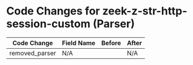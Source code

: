 # Code Changes for zeek-z-str-http-session-custom (Parser)

| Code Change | Field Name | Before | After |
|-------------|------------|--------|-------|
| removed_parser | N/A |  | N/A |